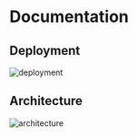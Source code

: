 # Documentation

## Deployment

![deployment](https://www.plantuml.com/plantuml/proxy?cache=no&src=https://raw.githubusercontent.com/NewTec-GmbH/pyPolarionCli/main/doc/uml/deployment.puml)

## Architecture

![architecture](https://www.plantuml.com/plantuml/proxy?cache=no&src=https://raw.githubusercontent.com/NewTec-GmbH/pyPolarionCli/main/doc/uml/architecture.puml)
